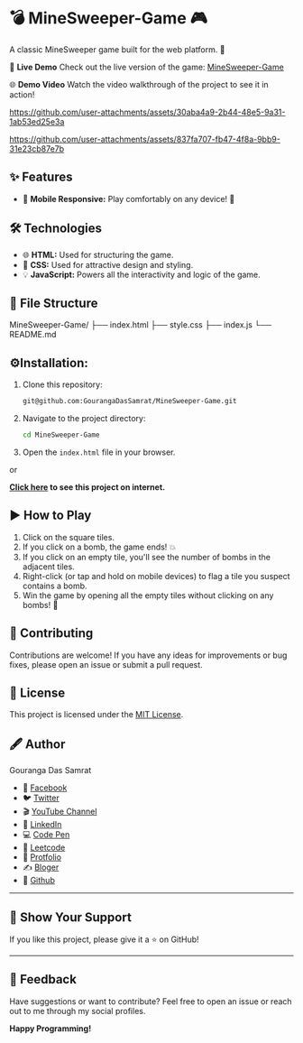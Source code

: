 # 💣 MineSweeper-Game 🎮

A classic MineSweeper game built for the web platform. 🚀

🎥 **Live Demo**
Check out the live version of the game: [MineSweeper-Game](https://minesweeperbygouranga.tiiny.site)

🌐 **Demo Video**
Watch the video walkthrough of the project to see it in action!


https://github.com/user-attachments/assets/30aba4a9-2b44-48e5-9a31-1ab53ed25e3a



https://github.com/user-attachments/assets/837fa707-fb47-4f8a-9bb9-31e23cb87e7b


## ✨ Features

* 📱 **Mobile Responsive:** Play comfortably on any device! 🥳

## 🛠️ Technologies

* 🌐 **HTML:** Used for structuring the game.
* 🎨 **CSS:** Used for attractive design and styling.
* 💡 **JavaScript:** Powers all the interactivity and logic of the game.

## 📂 File Structure


MineSweeper-Game/
├── index.html
├── style.css
├── index.js
└── README.md


## ⚙️Installation:

1.  Clone this repository:

    ```bash
    git@github.com:GourangaDasSamrat/MineSweeper-Game.git

2.  Navigate to the project directory:
    ```bash
    cd MineSweeper-Game
    ```
3.  Open the `index.html` file in your browser.

or

**[Click here](https://minesweeperbygouranga.tiiny.site) to see this project on internet.**


## ▶️ How to Play

1.  Click on the square tiles.
2.  If you click on a bomb, the game ends! 💥
3.  If you click on an empty tile, you'll see the number of bombs in the adjacent tiles.
4.  Right-click (or tap and hold on mobile devices) to flag a tile you suspect contains a bomb.
5.  Win the game by opening all the empty tiles without clicking on any bombs! 🎉

## 👏 Contributing

Contributions are welcome! If you have any ideas for improvements or bug fixes, please open an issue or submit a pull request.

## 📰 License

This project is licensed under the [MIT License](https://opensource.org/licenses/MIT).

## 🖋️ Author

Gouranga Das Samrat

- 📘 [Facebook](https://www.facebook.com/gourangadassamrat)
- 🐦 [Twitter](https://x.com/gouranga_khulna)
- 🎬 [YouTube Channel](https://www.youtube.com/@GourangaDasSamrat)
- 💼 [LinkedIn](https://linkedin.com/in/gouranga-das-samrat)
- 💻 [Code Pen](https://codepen.io/gouranga-das-samrat)
- 🚀 [Leetcode](https://leetcode.com/u/cqq98g0hw0/)
- 🎨 [Protfolio](https://gourangadas.netlify.app/)
- ✍️ [Bloger](https://gourangadassamrat.blogspot.com/)
- 🐙 [Github](https://github.com/GourangaDasSamrat)

---

## 🌟 Show Your Support

If you like this project, please give it a ⭐ on GitHub!

---

## 📢 Feedback

Have suggestions or want to contribute? Feel free to open an issue or reach out to me through my social profiles.

**Happy Programming!**
